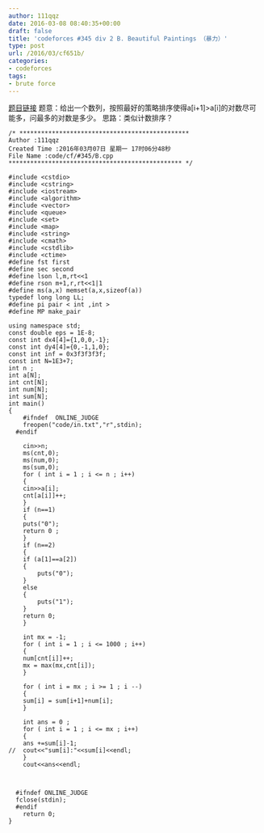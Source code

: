 ```yaml
---
author: 111qqz
date: 2016-03-08 08:40:35+00:00
draft: false
title: 'codeforces #345 div 2 B. Beautiful Paintings （暴力）'
type: post
url: /2016/03/cf651b/
categories:
- codeforces
tags:
- brute force
---
```


[题目链接](http://codeforces.com/contest/651/problem/B)
题意：给出一个数列，按照最好的策略排序使得a[i+1]>a[i]的对数尽可能多，问最多的对数是多少。
思路：类似计数排序？ 

    
    /* ***********************************************
    Author :111qqz
    Created Time :2016年03月07日 星期一 17时06分48秒
    File Name :code/cf/#345/B.cpp
    ************************************************ */
    
    #include <cstdio>
    #include <cstring>
    #include <iostream>
    #include <algorithm>
    #include <vector>
    #include <queue>
    #include <set>
    #include <map>
    #include <string>
    #include <cmath>
    #include <cstdlib>
    #include <ctime>
    #define fst first
    #define sec second
    #define lson l,m,rt<<1
    #define rson m+1,r,rt<<1|1
    #define ms(a,x) memset(a,x,sizeof(a))
    typedef long long LL;
    #define pi pair < int ,int >
    #define MP make_pair
    
    using namespace std;
    const double eps = 1E-8;
    const int dx4[4]={1,0,0,-1};
    const int dy4[4]={0,-1,1,0};
    const int inf = 0x3f3f3f3f;
    const int N=1E3+7;
    int n ;
    int a[N];
    int cnt[N];
    int num[N];
    int sum[N];
    int main()
    {
    	#ifndef  ONLINE_JUDGE 
    	freopen("code/in.txt","r",stdin);
      #endif
    
        cin>>n;
        ms(cnt,0);
        ms(num,0);
        ms(sum,0);
        for ( int i = 1 ; i <= n ; i++)
        {
    	cin>>a[i];
    	cnt[a[i]]++;
        }
        if (n==1)
        {
    	puts("0");
    	return 0 ;
        }
        if (n==2)
        {
    	if (a[1]==a[2])
    	{
    	    puts("0");
    	}
    	else
    	{
    	    puts("1");
    	}
    	return 0;
        }
    
        int mx = -1;
        for ( int i = 1 ; i <= 1000 ; i++)
        {
    	num[cnt[i]]++;
    	mx = max(mx,cnt[i]);
        }
    
        for ( int i = mx ; i >= 1 ; i --)
        {
    	sum[i] = sum[i+1]+num[i];
        }
    
        int ans = 0 ;
        for ( int i = 1 ; i <= mx ; i++)
        {
    	ans +=sum[i]-1;
    //	cout<<"sum[i]:"<<sum[i]<<endl;
        }
        cout<<ans<<endl;
    
    
    
      #ifndef ONLINE_JUDGE  
      fclose(stdin);
      #endif
        return 0;
    }
    




